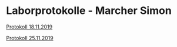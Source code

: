 # Laborprotokolle - Marcher Simon

[Protokoll 18.11.2019](https://github.com/HTLMechatronics/m17-3ahme-la1-sx/blob/marsim17/protokolle/protokoll_marsim17_2019-18-11.md)

[Protokoll 25.11.2019](https://github.com/HTLMechatronics/m17-3ahme-la1-sx/blob/marsim17/protokolle/protokoll_marsim17_2019-25-11.md)

